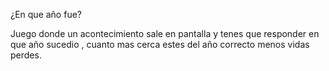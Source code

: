 ¿En que año fue?

Juego donde un acontecimiento sale en pantalla y tenes que responder en que año sucedio , cuanto mas cerca estes del año correcto menos vidas perdes.
